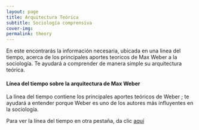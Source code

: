 ```yaml
---
layout: page
title: Arquitectura Teórica
subtitle: Sociología comprensiva
cover-img: 
permalink: theory
---
```


En este encontrarás la información necesaria, ubicada en una linea del tiempo, acerca de los principales aportes teoricos de Max Weber a la sociología. Te ayudará a comprender de manera  simple su arquitectura teórica. 


#### Línea del tiempo sobre la arquitectura de Max Weber

La línea del tiempo contiene los principales aportes teóricos de Weber ; te ayudará a entender porque Weber es uno de los autores más influyentes en la sociología. 

Para ver la línea del tiempo  en otra pestaña, da clic [aquí](https://cdn.knightlab.com/libs/timeline3/latest/embed/index.html?source=1HLN2K7XdllsBIhgPtiQw4VJlBHeEnZz_69cNAyRTeMM&font=Default&lang=en&initial_zoom=2&height=650)
